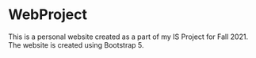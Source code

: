 # WebProject
This is a personal website created as a part of my IS Project for Fall 2021. The website is created using Bootstrap 5.
